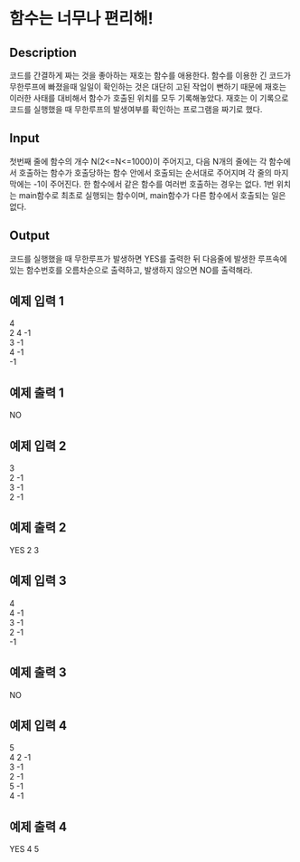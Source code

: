 # 함수는 너무나 편리해!

## Description

코드를 간결하게 짜는 것을 좋아하는 재호는 함수를 애용한다. 함수를 이용한 긴 코드가 무한루프에 빠졌을때 일일이 확인하는 것은 대단히 고된 작업이 뻔하기 때문에 재호는 이러한 사태를 대비해서 함수가 호출된 위치를 모두 기록해놓았다. 재호는 이 기록으로 코드를 실행했을 때 무한루프의 발생여부를 확인하는 프로그램을 짜기로 했다.

## Input

첫번째 줄에 함수의 개수 N(2<=N<=1000)이 주어지고, 다음 N개의 줄에는 각 함수에서 호출하는 함수가 호출당하는 함수 안에서 호출되는 순서대로 주어지며 각 줄의 마지막에는 -1이 주어진다. 한 함수에서 같은 함수를 여러번 호출하는 경우는 없다. 1번 위치는 main함수로 최초로 실행되는 함수이며, main함수가 다른 함수에서 호출되는 일은 없다.

## Output

코드를 실행했을 때 무한루프가 발생하면 YES를 출력한 뒤 다음줄에 발생한 루프속에 있는 함수번호를 오름차순으로 출력하고, 발생하지 않으면 NO를 출력해라.

## 예제 입력 1
4  
2 4 -1  
3 -1  
4 -1  
-1
## 예제 출력 1
NO

## 예제 입력 2
3  
2 -1  
3 -1  
2 -1
## 예제 출력 2
YES
2 3

## 예제 입력 3
4  
4 -1  
3 -1  
2 -1  
-1
## 예제 출력 3
NO

## 예제 입력 4
5  
4 2 -1  
3 -1  
2 -1  
5 -1  
4 -1
## 예제 출력 4
YES
4 5
